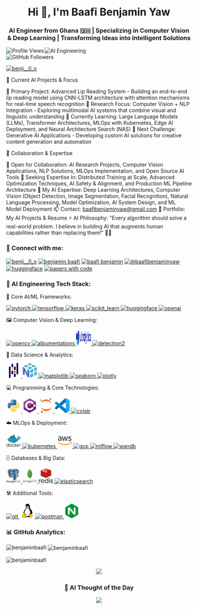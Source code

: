<h1 align="center">Hi 👋, I'm Baafi Benjamin Yaw</h1>
<h3 align="center">AI Engineer from Ghana 🇬🇭 | Specializing in Computer Vision & Deep Learning | Transforming Ideas into Intelligent Solutions</h3>
<img align="right" alt="AI Engineering" width="400" src="https://camo.githubusercontent.com/61491d59e71fec5c794945fed916a4a682b6c0404fc31f30b08a0d919c558404/68747470733a2f2f696d616765732e73717561726573706163652d63646e2e636f6d2f636f6e74656e742f76312f3537363966633430316236333162616231616464623261622f313534313538303631313632342d5445363441474b524a47385357414955533750532f6b6f6d6d2f636f64696e672d667265616b2e676966">
<p align="left"> 
  <img src="https://komarev.com/ghpvc/?username=benjaminbaafi&label=Profile%20views&color=00d9ff&style=flat" alt="Profile Views" /> 
  <img src="https://img.shields.io/github/followers/benjaminbaafi?label=Followers&style=social" alt="GitHub Followers" />
</p>
<p align="left"> <a href="https://twitter.com/benji__0_o" target="blank"><img src="https://img.shields.io/twitter/follow/benji__0_o?logo=twitter&style=for-the-badge&color=1da1f2" alt="benji__0_o" /></a> </p>
🤖 Current AI Projects & Focus

🔭 Primary Project: Advanced Lip Reading System - Building an end-to-end lip reading model using CNN-LSTM architecture with attention mechanisms for real-time speech recognition
🧠 Research Focus: Computer Vision + NLP Integration - Exploring multimodal AI systems that combine visual and linguistic understanding
🌱 Currently Learning: Large Language Models (LLMs), Transformer Architectures, MLOps with Kubernetes, Edge AI Deployment, and Neural Architecture Search (NAS)
🚀 Next Challenge: Generative AI Applications - Developing custom AI solutions for creative content generation and automation

🤝 Collaboration & Expertise

👯 Open for Collaboration: AI Research Projects, Computer Vision Applications, NLP Solutions, MLOps Implementation, and Open Source AI Tools
🤝 Seeking Expertise In: Distributed Training at Scale, Advanced Optimization Techniques, AI Safety & Alignment, and Production ML Pipeline Architecture
💬 My AI Expertise: Deep Learning Architectures, Computer Vision (Object Detection, Image Segmentation, Facial Recognition), Natural Language Processing, Model Optimization, AI System Design, and ML Model Deployment
📫 Contact: baafibenjaminyaw@gmail.com
📄 Portfolio: My AI Projects & Resume
⚡ AI Philosophy: "Every algorithm should solve a real-world problem. I believe in building AI that augments human capabilities rather than replacing them!" 🤖✨

<h3 align="left">🤝 Connect with me:</h3>
<p align="left">
<a href="https://twitter.com/benji__0_o" target="blank"><img align="center" src="https://raw.githubusercontent.com/rahuldkjain/github-profile-readme-generator/master/src/images/icons/Social/twitter.svg" alt="benji__0_o" height="30" width="40" /></a>
<a href="https://linkedin.com/in/benjamin-baafi" target="blank"><img align="center" src="https://raw.githubusercontent.com/rahuldkjain/github-profile-readme-generator/master/src/images/icons/Social/linked-in-alt.svg" alt="benjamin baafi" height="30" width="40" /></a>
<a href="https://kaggle.com/baafi-benjamin" target="blank"><img align="center" src="https://raw.githubusercontent.com/rahuldkjain/github-profile-readme-generator/master/src/images/icons/Social/kaggle.svg" alt="baafi benjamin" height="30" width="40" /></a>
<a href="https://medium.com/@baafibenjaminyaw" target="blank"><img align="center" src="https://raw.githubusercontent.com/rahuldkjain/github-profile-readme-generator/master/src/images/icons/Social/medium.svg" alt="@baafibenjaminyaw" height="30" width="40" /></a>
<a href="https://huggingface.co/benjaminbaafi" target="blank"><img align="center" src="https://huggingface.co/front/assets/huggingface_logo-noborder.svg" alt="huggingface" height="30" width="40" /></a>
<a href="https://paperswithcode.com/user/benjaminbaafi" target="blank"><img align="center" src="https://paperswithcode.com/static/logo.png" alt="papers with code" height="30" width="40" /></a>
</p>
<h3 align="left">🚀 AI Engineering Tech Stack:</h3>
🤖 Core AI/ML Frameworks:
<p align="left"> 
<a href="https://pytorch.org/" target="_blank" rel="noreferrer"> <img src="https://www.vectorlogo.zone/logos/pytorch/pytorch-icon.svg" alt="pytorch" width="40" height="40"/> </a> 
<a href="https://www.tensorflow.org" target="_blank" rel="noreferrer"> <img src="https://www.vectorlogo.zone/logos/tensorflow/tensorflow-icon.svg" alt="tensorflow" width="40" height="40"/> </a> 
<a href="https://keras.io/" target="_blank" rel="noreferrer"> <img src="https://upload.wikimedia.org/wikipedia/commons/a/ae/Keras_logo.svg" alt="keras" width="40" height="40"/> </a> 
<a href="https://scikit-learn.org/" target="_blank" rel="noreferrer"> <img src="https://upload.wikimedia.org/wikipedia/commons/0/05/Scikit_learn_logo_small.svg" alt="scikit_learn" width="40" height="40"/> </a> 
<a href="https://huggingface.co/" target="_blank" rel="noreferrer"> <img src="https://huggingface.co/front/assets/huggingface_logo-noborder.svg" alt="huggingface" width="40" height="40"/> </a> 
<a href="https://openai.com/" target="_blank" rel="noreferrer"> <img src="https://upload.wikimedia.org/wikipedia/commons/0/04/ChatGPT_logo.svg" alt="openai" width="40" height="40"/> </a> 
</p>
🖼️ Computer Vision & Deep Learning:
<p align="left"> 
<a href="https://opencv.org/" target="_blank" rel="noreferrer"> <img src="https://www.vectorlogo.zone/logos/opencv/opencv-icon.svg" alt="opencv" width="40" height="40"/> </a> 
<a href="https://albumentations.ai/" target="_blank" rel="noreferrer"> <img src="https://albumentations.ai/docs/images/logo.png" alt="albumentations" width="40" height="40"/> </a> 
<a href="https://github.com/ultralytics/yolov5" target="_blank" rel="noreferrer"> <img src="https://github.com/ultralytics/assets/raw/main/logo/Ultralytics_Logotype_Original.svg" alt="yolo" width="40" height="40"/> </a> 
<a href="https://detectron2.readthedocs.io/" target="_blank" rel="noreferrer"> <img src="https://github.com/facebookresearch/detectron2/raw/main/.github/Detectron2-Logo-Horz.png" alt="detectron2" width="40" height="40"/> </a> 
</p>
💾 Data Science & Analytics:
<p align="left"> 
<a href="https://pandas.pydata.org/" target="_blank" rel="noreferrer"> <img src="https://raw.githubusercontent.com/devicons/devicon/2ae2a900d2f041da66e950e4d48052658d850630/icons/pandas/pandas-original.svg" alt="pandas" width="40" height="40"/> </a> 
<a href="https://numpy.org/" target="_blank" rel="noreferrer"> <img src="https://raw.githubusercontent.com/devicons/devicon/master/icons/numpy/numpy-original.svg" alt="numpy" width="40" height="40"/> </a> 
<a href="https://matplotlib.org/" target="_blank" rel="noreferrer"> <img src="https://matplotlib.org/_static/images/logo2.svg" alt="matplotlib" width="40" height="40"/> </a> 
<a href="https://seaborn.pydata.org/" target="_blank" rel="noreferrer"> <img src="https://seaborn.pydata.org/_images/logo-mark-lightbg.svg" alt="seaborn" width="40" height="40"/> </a> 
<a href="https://plotly.com/" target="_blank" rel="noreferrer"> <img src="https://www.vectorlogo.zone/logos/plot_ly/plot_ly-icon.svg" alt="plotly" width="40" height="40"/> </a> 
</p>
💻 Programming & Core Technologies:
<p align="left"> 
<a href="https://www.python.org" target="_blank" rel="noreferrer"> <img src="https://raw.githubusercontent.com/devicons/devicon/master/icons/python/python-original.svg" alt="python" width="40" height="40"/> </a> 
<a href="https://www.w3schools.com/cs/" target="_blank" rel="noreferrer"> <img src="https://raw.githubusercontent.com/devicons/devicon/master/icons/csharp/csharp-original.svg" alt="csharp" width="40" height="40"/> </a> 
<a href="https://jupyter.org/" target="_blank" rel="noreferrer"> <img src="https://raw.githubusercontent.com/devicons/devicon/master/icons/jupyter/jupyter-original.svg" alt="jupyter" width="40" height="40"/> </a> 
<a href="https://code.visualstudio.com/" target="_blank" rel="noreferrer"> <img src="https://raw.githubusercontent.com/devicons/devicon/master/icons/vscode/vscode-original.svg" alt="vscode" width="40" height="40"/> </a> 
<a href="https://colab.research.google.com/" target="_blank" rel="noreferrer"> <img src="https://colab.research.google.com/img/colab_favicon_256px.png" alt="colab" width="40" height="40"/> </a> 
</p>
☁️ MLOps & Deployment:
<p align="left"> 
<a href="https://www.docker.com/" target="_blank" rel="noreferrer"> <img src="https://raw.githubusercontent.com/devicons/devicon/master/icons/docker/docker-original-wordmark.svg" alt="docker" width="40" height="40"/> </a> 
<a href="https://kubernetes.io" target="_blank" rel="noreferrer"> <img src="https://www.vectorlogo.zone/logos/kubernetes/kubernetes-icon.svg" alt="kubernetes" width="40" height="40"/> </a> 
<a href="https://aws.amazon.com" target="_blank" rel="noreferrer"> <img src="https://raw.githubusercontent.com/devicons/devicon/master/icons/amazonwebservices/amazonwebservices-original-wordmark.svg" alt="aws" width="40" height="40"/> </a> 
<a href="https://cloud.google.com" target="_blank" rel="noreferrer"> <img src="https://www.vectorlogo.zone/logos/google_cloud/google_cloud-icon.svg" alt="gcp" width="40" height="40"/> </a> 
<a href="https://mlflow.org/" target="_blank" rel="noreferrer"> <img src="https://www.mlflow.org/docs/latest/_static/MLflow-logo-final-black.png" alt="mlflow" width="40" height="40"/> </a> 
<a href="https://wandb.ai/" target="_blank" rel="noreferrer"> <img src="https://wandb.ai/site/static/logo.svg" alt="wandb" width="40" height="40"/> </a> 
</p>
🗄️ Databases & Big Data:
<p align="left"> 
<a href="https://www.postgresql.org" target="_blank" rel="noreferrer"> <img src="https://raw.githubusercontent.com/devicons/devicon/master/icons/postgresql/postgresql-original-wordmark.svg" alt="postgresql" width="40" height="40"/> </a> 
<a href="https://www.mongodb.com/" target="_blank" rel="noreferrer"> <img src="https://raw.githubusercontent.com/devicons/devicon/master/icons/mongodb/mongodb-original-wordmark.svg" alt="mongodb" width="40" height="40"/> </a> 
<a href="https://redis.io" target="_blank" rel="noreferrer"> <img src="https://raw.githubusercontent.com/devicons/devicon/master/icons/redis/redis-original-wordmark.svg" alt="redis" width="40" height="40"/> </a> 
<a href="https://www.elastic.co" target="_blank" rel="noreferrer"> <img src="https://www.vectorlogo.zone/logos/elastic/elastic-icon.svg" alt="elasticsearch" width="40" height="40"/> </a> 
</p>
🛠️ Additional Tools:
<p align="left"> 
<a href="https://git-scm.com/" target="_blank" rel="noreferrer"> <img src="https://www.vectorlogo.zone/logos/git-scm/git-scm-icon.svg" alt="git" width="40" height="40"/> </a> 
<a href="https://www.linux.org/" target="_blank" rel="noreferrer"> <img src="https://raw.githubusercontent.com/devicons/devicon/master/icons/linux/linux-original.svg" alt="linux" width="40" height="40"/> </a> 
<a href="https://postman.com" target="_blank" rel="noreferrer"> <img src="https://www.vectorlogo.zone/logos/getpostman/getpostman-icon.svg" alt="postman" width="40" height="40"/> </a> 
<a href="https://www.nginx.com" target="_blank" rel="noreferrer"> <img src="https://raw.githubusercontent.com/devicons/devicon/master/icons/nginx/nginx-original.svg" alt="nginx" width="40" height="40"/> </a> 
</p>

<h3 align="left">📊 GitHub Analytics:</h3>
<p><img align="left" src="https://github-readme-stats.vercel.app/api/top-langs?username=benjaminbaafi&show_icons=true&locale=en&layout=compact&theme=radical&hide_border=true&bg_color=0D1117&title_color=00D9FF&text_color=FFFFFF&icon_color=00D9FF" alt="benjaminbaafi" /></p>
<p>&nbsp;<img align="center" src="https://github-readme-stats.vercel.app/api?username=benjaminbaafi&show_icons=true&locale=en&theme=radical&hide_border=true&bg_color=0D1117&title_color=00D9FF&text_color=FFFFFF&icon_color=00D9FF&include_all_commits=true&count_private=true" alt="benjaminbaafi" /></p>
<p><img align="center" src="https://github-readme-streak-stats.herokuapp.com/?user=benjaminbaafi&theme=radical&hide_border=true&background=0D1117&stroke=00D9FF&ring=00D9FF&fire=FF6B6B&currStreakLabel=FFFFFF&sideLabels=FFFFFF&currStreakNum=FFFFFF&sideNums=FFFFFF" alt="benjaminbaafi" /></p>
<div align="center">
  <img src="https://github-profile-trophy.vercel.app/?username=benjaminbaafi&theme=radical&no-frame=true&no-bg=false&margin-w=4&row=1" />
</div>

<div align="center">
  <h3>💭 AI Thought of the Day</h3>
  <img src="https://quotes-github-readme.vercel.app/api?type=horizontal&theme=radical" />
</div>
